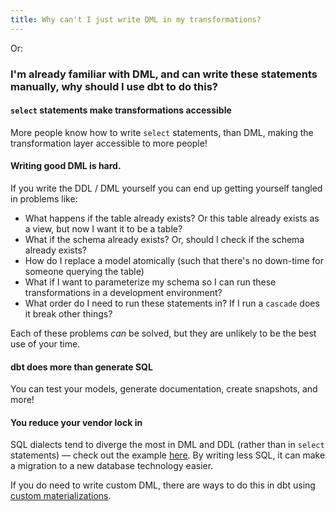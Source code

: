 ```yaml
---
title: Why can't I just write DML in my transformations?
---
```

Or:
### I'm already familiar with DML, and can write these statements manually, why should I use dbt to do this?

#### `select` statements make transformations accessible
More people know how to write `select` statements, than DML, making the transformation layer accessible to more people!

#### Writing good DML is hard.
If you write the DDL / DML yourself you can end up getting yourself tangled in problems like:
* What happens if the table already exists? Or this table already exists as a view, but now I want it to be a table?
* What if the schema already exists? Or, should I check if the schema already exists?
* How do I replace a model atomically (such that there's no down-time for someone querying the table)
* What if I want to parameterize my schema so I can run these transformations in a development environment?
* What order do I need to run these statements in? If I run a `cascade` does it break other things?

Each of these problems _can_ be solved, but they are unlikely to be the best use of your time.

#### dbt does more than generate SQL
You can test your models, generate documentation, create snapshots, and more!

#### You reduce your vendor lock in
SQL dialects tend to diverge the most in DML and DDL (rather than in `select` statements) — check out the example [here](sql-dialect). By writing less SQL, it can make a migration to a new database technology easier.

If you do need to write custom DML, there are ways to do this in dbt using [custom materializations](creating-new-materializations).

